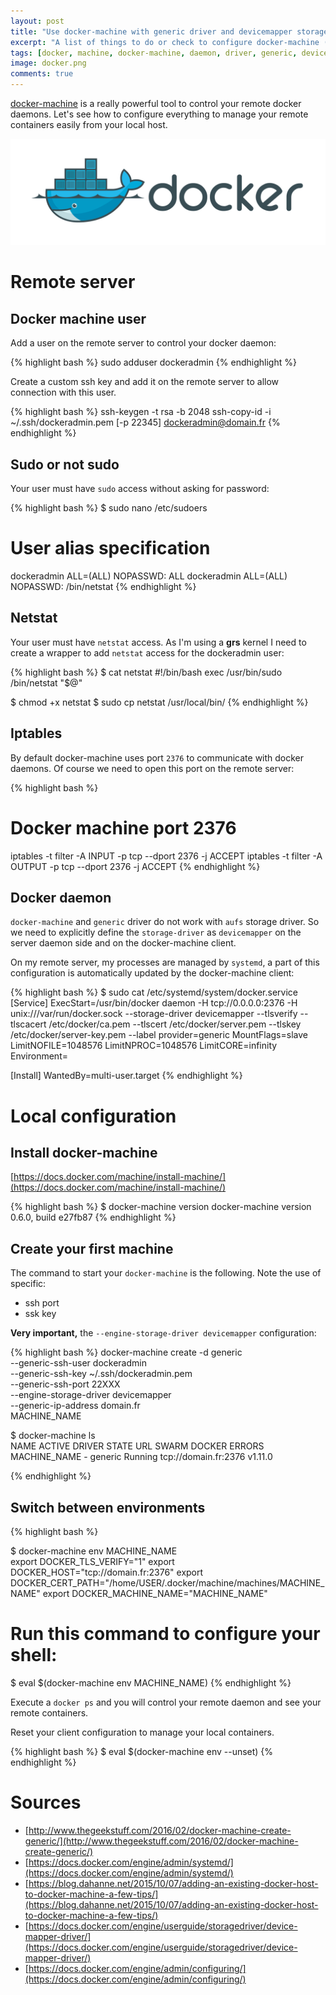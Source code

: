 ```yaml
---
layout: post
title: "Use docker-machine with generic driver and devicemapper storage driver"
excerpt: "A list of things to do or check to configure docker-machine (generic driver, devicemapper storage-driver) to control remote docker daemons."
tags: [docker, machine, docker-machine, daemon, driver, generic, devicemapper, container]
image: docker.png
comments: true
---
```


[docker-machine](https://docs.docker.com/machine/) is a really powerful tool to control your remote docker daemons.
Let's see how to configure everything to manage your remote containers easily from your local host.

![Docker](/images/posts/docker.png)

# Remote server

## Docker machine user

Add a user on the remote server to control your docker daemon:

{% highlight bash %}
sudo adduser dockeradmin
{% endhighlight %}

Create a custom ssh key and add it on the remote server
to allow connection with this user.

{% highlight bash %}
ssh-keygen -t rsa -b 2048
ssh-copy-id -i ~/.ssh/dockeradmin.pem [-p 22345] dockeradmin@domain.fr
{% endhighlight %}

## Sudo or not sudo

Your user must have `sudo` access without asking for password:

{% highlight bash %}
$ sudo nano /etc/sudoers

# User alias specification
dockeradmin      ALL=(ALL) NOPASSWD: ALL
dockeradmin      ALL=(ALL) NOPASSWD: /bin/netstat
{% endhighlight %}

## Netstat

Your user must have `netstat` access.
As I'm using a **grs** kernel I need to create a wrapper to add `netstat` access
for the dockeradmin user:

{% highlight bash %}
$ cat netstat 
#!/bin/bash
exec /usr/bin/sudo /bin/netstat "$@"

$ chmod +x netstat
$ sudo cp netstat /usr/local/bin/
{% endhighlight %}


## Iptables

By default docker-machine uses port `2376` to communicate with docker daemons.
Of course we need to open this port on the remote server:

{% highlight bash %}
# Docker machine port 2376
iptables -t filter -A INPUT -p tcp --dport 2376 -j ACCEPT
iptables -t filter -A OUTPUT -p tcp --dport 2376 -j ACCEPT
{% endhighlight %}

## Docker daemon

`docker-machine` and `generic` driver do not work with `aufs` storage driver.
So we need to explicitly define the `storage-driver` as `devicemapper`
on the server daemon side and on the docker-machine client.

On my remote server, my processes are managed by `systemd`,
a part of this configuration is automatically updated by the docker-machine client:

{% highlight bash %}
$ sudo cat /etc/systemd/system/docker.service
[Service]
ExecStart=/usr/bin/docker daemon -H tcp://0.0.0.0:2376 -H unix:///var/run/docker.sock --storage-driver devicemapper --tlsverify --tlscacert /etc/docker/ca.pem --tlscert /etc/docker/server.pem --tlskey /etc/docker/server-key.pem --label provider=generic 
MountFlags=slave
LimitNOFILE=1048576
LimitNPROC=1048576
LimitCORE=infinity
Environment=

[Install]
WantedBy=multi-user.target
{% endhighlight %}

# Local configuration

## Install docker-machine

[https://docs.docker.com/machine/install-machine/](https://docs.docker.com/machine/install-machine/)

{% highlight bash %}
$ docker-machine version
docker-machine version 0.6.0, build e27fb87
{% endhighlight %}

## Create your first machine

The command to start your `docker-machine` is the following. Note the use of specific:

* ssh port
* ssk key

**Very important,** the `--engine-storage-driver devicemapper` configuration:

{% highlight bash %}
docker-machine create -d generic \
--generic-ssh-user dockeradmin \
--generic-ssh-key ~/.ssh/dockeradmin.pem \
--generic-ssh-port 22XXX \
--engine-storage-driver devicemapper \
--generic-ip-address domain.fr \
MACHINE_NAME

$ docker-machine ls  
NAME           ACTIVE   DRIVER    STATE     URL                          SWARM   DOCKER    ERRORS
MACHINE_NAME   -        generic   Running   tcp://domain.fr:2376           v1.11.0   


{% endhighlight %}

## Switch between environments

{% highlight bash %}

$ docker-machine env MACHINE_NAME        
export DOCKER_TLS_VERIFY="1"
export DOCKER_HOST="tcp://domain.fr:2376"
export DOCKER_CERT_PATH="/home/USER/.docker/machine/machines/MACHINE_NAME"
export DOCKER_MACHINE_NAME="MACHINE_NAME"

# Run this command to configure your shell: 
$ eval $(docker-machine env MACHINE_NAME)
{% endhighlight %}

Execute a `docker ps` and you will control your remote daemon and see your remote containers.

Reset your client configuration to manage your local containers.

{% highlight bash %}
$ eval $(docker-machine env --unset)
{% endhighlight %}

# Sources

* [http://www.thegeekstuff.com/2016/02/docker-machine-create-generic/](http://www.thegeekstuff.com/2016/02/docker-machine-create-generic/)
* [https://docs.docker.com/engine/admin/systemd/](https://docs.docker.com/engine/admin/systemd/)
* [https://blog.dahanne.net/2015/10/07/adding-an-existing-docker-host-to-docker-machine-a-few-tips/](https://blog.dahanne.net/2015/10/07/adding-an-existing-docker-host-to-docker-machine-a-few-tips/)
* [https://docs.docker.com/engine/userguide/storagedriver/device-mapper-driver/](https://docs.docker.com/engine/userguide/storagedriver/device-mapper-driver/)
* [https://docs.docker.com/engine/admin/configuring/](https://docs.docker.com/engine/admin/configuring/)
